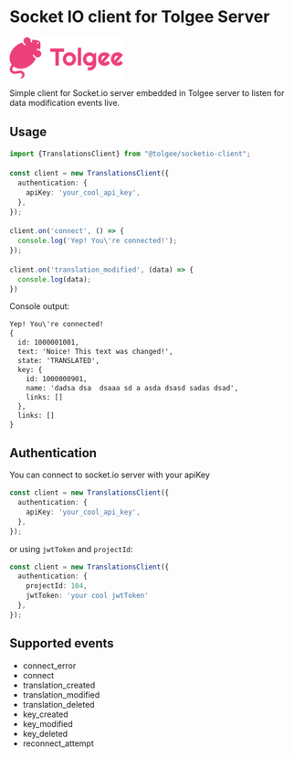 # Socket IO client for Tolgee Server

[<img src="https://raw.githubusercontent.com/tolgee/documentation/main/tolgee_logo_text.svg" alt="Tolgee" width="200" />](https://tolgee.io)

Simple client for Socket.io server embedded in Tolgee server to listen for data modification events live.

## Usage

```typescript
import {TranslationsClient} from "@tolgee/socketio-client";

const client = new TranslationsClient({
  authentication: {
    apiKey: 'your_cool_api_key',
  },
});

client.on('connect', () => {
  console.log('Yep! You\'re connected!');
});

client.on('translation_modified', (data) => {
  console.log(data);
})
```

Console output:
```
Yep! You\'re connected!
{
  id: 1000001001,
  text: 'Noice! This text was changed!',
  state: 'TRANSLATED',
  key: {
    id: 1000000901,
    name: 'dadsa dsa  dsaaa sd a asda dsasd sadas dsad',
    links: []
  },
  links: []
}
```

## Authentication
You can connect to socket.io server with your apiKey
```typescript
const client = new TranslationsClient({
  authentication: {
    apiKey: 'your_cool_api_key',
  },
});
```

or using `jwtToken` and `projectId`: 
```typescript
const client = new TranslationsClient({
  authentication: {
    projectId: 104,
    jwtToken: 'your cool jwtToken'
  },
});
```
## Supported events
* connect_error
* connect
* translation_created
* translation_modified
* translation_deleted
* key_created
* key_modified
* key_deleted
* reconnect_attempt
